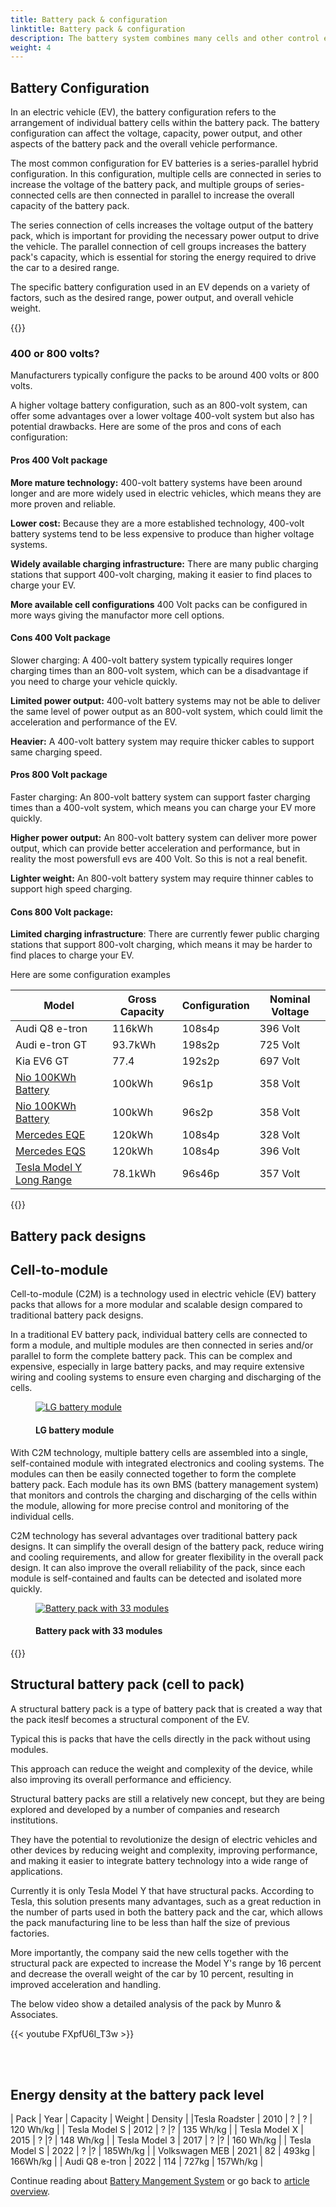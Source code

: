 ```yaml
---
title: Battery pack & configuration
linktitle: Battery pack & configuration
description: The battery system combines many cells and other control electronics into a full battery to power the EV.
weight: 4
---
```

<!-- markdownlint-disable MD033 -->
## Battery Configuration

In an electric vehicle (EV), the battery configuration refers to the arrangement of individual battery cells within the battery pack. The battery configuration can affect the voltage, capacity, power output, and other aspects of the battery pack and the overall vehicle performance.

The most common configuration for EV batteries is a series-parallel hybrid configuration. In this configuration, multiple cells are connected in series to increase the voltage of the battery pack, and multiple groups of series-connected cells are then connected in parallel to increase the overall capacity of the battery pack.

The series connection of cells increases the voltage output of the battery pack, which is important for providing the necessary power output to drive the vehicle.  The parallel connection of cell groups increases the battery pack's capacity, which is essential for storing the energy required to drive the car to a desired range.

The specific battery configuration used in an EV depends on a variety of factors, such as the desired range, power output, and overall vehicle weight.

{{<evkxdisplayaddarticle />}}

### 400 or 800 volts?

Manufacturers typically configure the packs to be around 400 volts or 800 volts.

A higher voltage battery configuration, such as an 800-volt system, can offer some advantages over a lower voltage 400-volt system but also has potential drawbacks. Here are some of the pros and cons of each configuration:

#### Pros 400 Volt package

**More mature technology:** 400-volt battery systems have been around longer and are more widely used in electric vehicles, which means they are more proven and reliable.

**Lower cost:** Because they are a more established technology, 400-volt battery systems tend to be less expensive to produce than higher voltage systems.

**Widely available charging infrastructure:** There are many public charging stations that support 400-volt charging, making it easier to find places to charge your EV.

**More available cell configurations**  400 Volt packs can be configured in more ways giving the manufactor more cell options.

#### Cons 400 Volt package

Slower charging: A 400-volt battery system typically requires longer charging times than an 800-volt system, which can be a disadvantage if you need to charge your vehicle quickly.

**Limited power output:** 400-volt battery systems may not be able to deliver the same level of power output as an 800-volt system, which could limit the acceleration and performance of the EV.

**Heavier:** A 400-volt battery system may require thicker cables to support same charging speed. 

#### Pros 800 Volt package

Faster charging: An 800-volt battery system can support faster charging times than a 400-volt system, which means you can charge your EV more quickly.

**Higher power output:** An 800-volt battery system can deliver more power output, which can provide better acceleration and performance, but in reality the most powersfull evs are 400 Volt. So this is not a real benefit.

**Lighter weight:** An 800-volt battery system may require thinner cables to support high speed charging.

#### Cons 800 Volt package:

**Limited charging infrastructure**: There are currently fewer public charging stations that support 800-volt charging, which means it may be harder to find places to charge your EV.

Here are some configuration examples

| Model | Gross Capacity | Configuration | Nominal Voltage |
|------|------|-------|-----|
| Audi Q8 e-tron | 116kWh | 108s4p | 396 Volt|
| Audi e-tron GT | 93.7kWh | 198s2p | 725 Volt |
| Kia EV6 GT | 77.4 | 192s2p | 697 Volt |
| [Nio 100KWh Battery](../../../models/nio/) | 100kWh | 96s1p | 358 Volt |
| [Nio 100KWh Battery](../../../models/nio/) | 100kWh | 96s2p | 358 Volt |
| [Mercedes EQE](../../../models/mercedes/eqe/) | 120kWh | 108s4p | 328 Volt |
| [Mercedes EQS](../../../models/mercedes/eqs/) | 120kWh | 108s4p | 396 Volt |
| [Tesla Model Y Long Range](../../../models/tesla/model_y/model_y_long_range/) | 78.1kWh | 96s46p | 357 Volt |

{{<evkxdisplayaddarticle />}}

## Battery pack designs

## Cell-to-module

Cell-to-module (C2M) is a technology used in electric vehicle (EV) battery packs that allows for a more modular and scalable design compared to traditional battery pack designs.

In a traditional EV battery pack, individual battery cells are connected to form a module, and multiple modules are then connected in series and/or parallel to form the complete battery pack. This can be complex and expensive, especially in large battery packs, and may require extensive wiring and cooling systems to ensure even charging and discharging of the cells.

<figure>
    <a href="https://media.electrichasgoneaudi.net/multimedia/technology/battery/batterysystem/module_lg_pouch.jpg">
        <img src="https://media.electrichasgoneaudi.net/multimedia/technology/battery/batterysystem/module_lg_pouch.jpg"
        alt="LG battery module" title="LG battery module">
    </a>
    <figcaption><h4>LG battery module</h4></figcaption>
</figure>

With C2M technology, multiple battery cells are assembled into a single, self-contained module with integrated electronics and cooling systems. The modules can then be easily connected together to form the complete battery pack. Each module has its own BMS (battery management system) that monitors and controls the charging and discharging of the cells within the module, allowing for more precise control and monitoring of the individual cells.

C2M technology has several advantages over traditional battery pack designs. It can simplify the overall design of the battery pack, reduce wiring and cooling requirements, and allow for greater flexibility in the overall pack design. It can also improve the overall reliability of the pack, since each module is self-contained and faults can be detected and isolated more quickly.

<figure>
    <a href="https://media.electrichasgoneaudi.net/multimedia/technology/battery/batterysystem/batterypack_e-tron-gt.jpg">
        <img src="https://media.electrichasgoneaudi.net/multimedia/technology/battery/batterysystem/batterypack_e-tron-gts.jpg"
        alt="Battery pack with 33 modules" title="Battery pack with 33 modules">
    </a>
    <figcaption><h4>Battery pack with 33 modules</h4></figcaption>
</figure>

{{<evkxdisplayaddarticle />}}

## Structural battery pack (cell to pack)

A structural battery pack is a type of battery pack that is created a way that the pack iteslf becomes a structural component of the EV.

Typical this is packs that have the cells directly in the pack without using modules.

This approach can reduce the weight and complexity of the device, while also improving its overall performance and efficiency.

Structural battery packs are still a relatively new concept, but they are being explored and developed by a number of companies and research institutions. 

They have the potential to revolutionize the design of electric vehicles and other devices by reducing weight and complexity, improving performance, and making it easier to integrate battery technology into a wide range of applications.

Currently it is only Tesla Model Y that have structural packs. According to Tesla, this solution presents many advantages, such as a great reduction in the number of parts used in both the battery pack and the car, which allows the pack manufacturing line to be less than half the size of previous factories.

More importantly, the company said the new cells together with the structural pack are expected to increase the Model Y's range by 16 percent and decrease the overall weight of the car by 10 percent, resulting in improved acceleration and handling.

The below video show a detailed analysis of the pack by Munro & Associates.

{{< youtube FXpfU6I_T3w >}}

<br /> <br />

## Energy density at the battery pack level

| Pack | Year | Capacity | Weight | Density |
|Tesla Roadster | 2010 | ? | ? | 120 Wh/kg |
| Tesla Model S | 2012 | ? |?  | 135 Wh/kg |
| Tesla Model X | 2015 | ? |?  | 148 Wh/kg |
| Tesla Model 3 | 2017 | ? |? | 160 Wh/kg |
| Tesla Model S | 2022 | ? |? | 185Wh/kg |
| Volkswagen MEB | 2021 | 82 | 493kg | 166Wh/kg |
| Audi Q8 e-tron | 2022 | 114 | 727kg | 157Wh/kg |


Continue reading about [Battery Mangement System](../batterymanagment/) or go back to [article overview](../).
